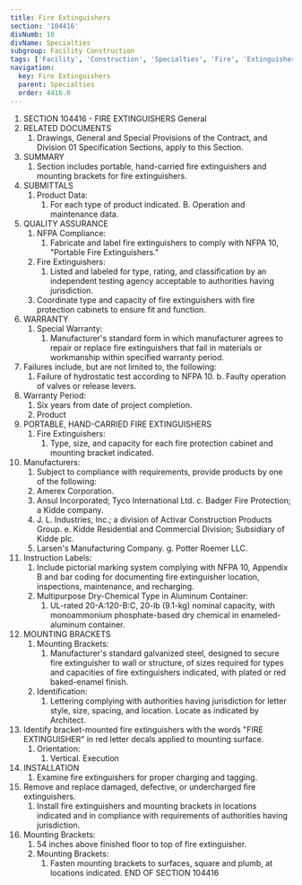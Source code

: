 ```yaml
---
title: Fire Extinguishers
section: '104416'
divNumb: 10
divName: Specialties
subgroup: Facility Construction
tags: ['Facility', 'Construction', 'Specialties', 'Fire', 'Extinguishers']
navigation:
  key: Fire Extinguishers
  parent: Specialties
  order: 4416.0
---
```


   1. SECTION 104416 - FIRE EXTINGUISHERS 
General
1. RELATED DOCUMENTS
   1. Drawings, General and Special Provisions of the Contract, and Division 01 Specification
Sections, apply to this Section.
2. SUMMARY
   1. Section includes portable, hand-carried fire extinguishers and mounting brackets for fire extinguishers.
3. SUBMITTALS
   1. Product Data:
      1. For each type of product indicated. B. Operation and maintenance data.
4. QUALITY ASSURANCE
   1. NFPA Compliance:
      1. Fabricate and label fire extinguishers to comply with NFPA 10, "Portable
Fire Extinguishers."
   1. Fire Extinguishers:
      1. Listed and labeled for type, rating, and classification by an independent testing agency acceptable to authorities having jurisdiction.
   1. Coordinate type and capacity of fire extinguishers with fire protection cabinets to ensure fit and function.
5. WARRANTY
   1. Special Warranty:
      1. Manufacturer's standard form in which manufacturer agrees to repair or replace fire extinguishers that fail in materials or workmanship within specified warranty period.
1. Failures include, but are not limited to, the following:
      1. Failure of hydrostatic test according to NFPA 10. b. Faulty operation of valves or release levers.
2. Warranty Period:
      1. Six years from date of project completion.
   1. Product
1. PORTABLE, HAND-CARRIED FIRE EXTINGUISHERS
   1. Fire Extinguishers:
      1. Type, size, and capacity for each fire protection cabinet and mounting bracket indicated.
1. Manufacturers:
      1. Subject to compliance with requirements, provide products by one of the following:
      1. Amerex Corporation.
      1. Ansul Incorporated; Tyco International Ltd. c. Badger Fire Protection; a Kidde company.
      1. J. L. Industries, Inc.; a division of Activar Construction Products Group. e. Kidde Residential and Commercial Division; Subsidiary of Kidde plc.
      1. Larsen's Manufacturing Company. g. Potter Roemer LLC.
2. Instruction Labels:
      1. Include pictorial marking system complying with NFPA 10, Appendix B and bar coding for documenting fire extinguisher location, inspections, maintenance, and recharging.
   1. Multipurpose Dry-Chemical Type in Aluminum Container:
      1. UL-rated 20-A:120-B:C, 20-lb (9.1-kg) nominal capacity, with monoammonium phosphate-based dry chemical in enameled- aluminum container.
2. MOUNTING BRACKETS
   1. Mounting Brackets:
      1. Manufacturer's standard galvanized steel, designed to secure fire extinguisher to wall or structure, of sizes required for types and capacities of fire extinguishers indicated, with plated or red baked-enamel finish.
   1. Identification:
      1. Lettering complying with authorities having jurisdiction for letter style, size, spacing, and location. Locate as indicated by Architect.
1. Identify bracket-mounted fire extinguishers with the words "FIRE EXTINGUISHER" in red letter decals applied to mounting surface.
      1. Orientation:
         1. Vertical. 
Execution
1. INSTALLATION
   1. Examine fire extinguishers for proper charging and tagging.
1. Remove and replace damaged, defective, or undercharged fire extinguishers.
   1. Install fire extinguishers and mounting brackets in locations indicated and in compliance with requirements of authorities having jurisdiction.
1. Mounting Brackets:
      1. 54 inches above finished floor to top of fire extinguisher.
   1. Mounting Brackets:
      1. Fasten mounting brackets to surfaces, square and plumb, at locations indicated.
END OF SECTION 104416

